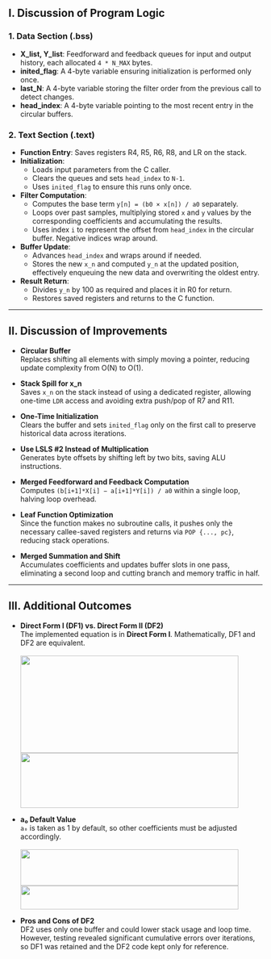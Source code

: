 ## I. Discussion of Program Logic

### 1. Data Section (.bss)
- **X_list, Y_list**: Feedforward and feedback queues for input and output history, each allocated `4 * N_MAX` bytes.  
- **inited_flag**: A 4-byte variable ensuring initialization is performed only once.  
- **last_N**: A 4-byte variable storing the filter order from the previous call to detect changes.  
- **head_index**: A 4-byte variable pointing to the most recent entry in the circular buffers.

### 2. Text Section (.text)
- **Function Entry**: Saves registers R4, R5, R6, R8, and LR on the stack.  
- **Initialization**:  
  - Loads input parameters from the C caller.  
  - Clears the queues and sets `head_index` to `N-1`.  
  - Uses `inited_flag` to ensure this runs only once.  
- **Filter Computation**:  
  - Computes the base term `y[n] = (b0 × x[n]) / a0` separately.  
  - Loops over past samples, multiplying stored `x` and `y` values by the corresponding coefficients and accumulating the results.  
  - Uses index `i` to represent the offset from `head_index` in the circular buffer. Negative indices wrap around.  
- **Buffer Update**:  
  - Advances `head_index` and wraps around if needed.  
  - Stores the new `x_n` and computed `y_n` at the updated position, effectively enqueuing the new data and overwriting the oldest entry.  
- **Result Return**:  
  - Divides `y_n` by 100 as required and places it in R0 for return.  
  - Restores saved registers and returns to the C function.

---

## II. Discussion of Improvements

- **Circular Buffer**  
  Replaces shifting all elements with simply moving a pointer, reducing update complexity from O(N) to O(1).

- **Stack Spill for x_n**  
  Saves `x_n` on the stack instead of using a dedicated register, allowing one-time `LDR` access and avoiding extra push/pop of R7 and R11.

- **One-Time Initialization**  
  Clears the buffer and sets `inited_flag` only on the first call to preserve historical data across iterations.

- **Use LSLS #2 Instead of Multiplication**  
  Generates byte offsets by shifting left by two bits, saving ALU instructions.

- **Merged Feedforward and Feedback Computation**  
  Computes `(b[i+1]*X[i] − a[i+1]*Y[i]) / a0` within a single loop, halving loop overhead.

- **Leaf Function Optimization**  
  Since the function makes no subroutine calls, it pushes only the necessary callee-saved registers and returns via `POP {..., pc}`, reducing stack operations.

- **Merged Summation and Shift**  
  Accumulates coefficients and updates buffer slots in one pass, eliminating a second loop and cutting branch and memory traffic in half.

---

## III. Additional Outcomes

- **Direct Form I (DF1) vs. Direct Form II (DF2)**  
  The implemented equation is in **Direct Form I**. Mathematically, DF1 and DF2 are equivalent.  
  <br><img src="https://github.com/user-attachments/assets/f623a599-226a-4c58-9702-08f0fe59e6bc" width="432" height="193">  
  <img src="https://github.com/user-attachments/assets/dc920557-bc09-47c3-927c-b764b77fd501" width="432" height="109">

- **a₀ Default Value**  
  `a₀` is taken as 1 by default, so other coefficients must be adjusted accordingly.  
  <br><img src="https://github.com/user-attachments/assets/0cd88142-09f8-46a0-8643-5e8feedbc0a7" width="432" height="72">  
  <img src="https://github.com/user-attachments/assets/1466f798-e0b0-4ba3-bb6a-b308662ca04d" width="432" height="47">

- **Pros and Cons of DF2**  
  DF2 uses only one buffer and could lower stack usage and loop time. However, testing revealed significant cumulative errors over iterations, so DF1 was retained and the DF2 code kept only for reference.


